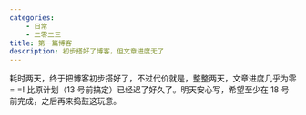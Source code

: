 ```yaml
---
categories:
    - 日常
    - 二零二三
title: 第一篇博客
description: 初步搭好了博客，但文章进度无了
---
```


耗时两天，终于把博客初步搭好了，不过代价就是，整整两天，文章进度几乎为零 = =! 比原计划（13 号前搞定）已经迟了好久了。明天安心写，希望至少在 18 号前完成，之后再来捣鼓这玩意。
